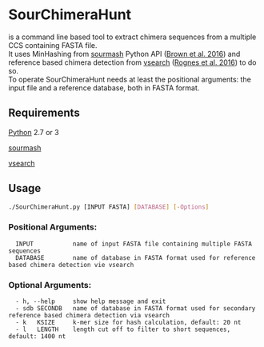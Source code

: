 # SourChimeraHunt
is a command line based tool to extract chimera sequences from a multiple CCS containing FASTA file.\
It uses MinHashing from [sourmash](https://github.com/dib-lab/sourmash "sourmash @ Github") Python API ([Brown et al. 2016](https://joss.theoj.org/papers/3d793c6e7db683bee7c03377a4a7f3c9)) and reference based chimera detection from [vsearch](https://github.com/torognes/vsearch "vsearch @ GitHub") ([Rognes et al. 2016](https://peerj.com/articles/2584/)) to do so.\
To operate SourChimeraHunt needs at least the positional arguments: the input file and a reference database, both in FASTA format.


## Requirements
[Python](https://www.python.org/downloads "Download Python") 2.7 or 3

[sourmash](https://github.com/dib-lab/sourmash "sourmash @ Github")

[vsearch](https://github.com/torognes/vsearch "vsearch @ GitHub")


## Usage
```bash
./SourChimeraHunt.py [INPUT FASTA] [DATABASE] [-Options]
```
### Positional Arguments:
```
  INPUT           name of input FASTA file containing multiple FASTA sequences
  DATABASE        name of database in FASTA format used for reference based chimera detection vie vsearch
```

### Optional Arguments:
```
  - h, --help     show help message and exit
  - sdb SECONDB   name of database in FASTA format used for secondary reference based chimera detection via vsearch
  - k   KSIZE     k-mer size for hash calculation, default: 20 nt
  - l   LENGTH    length cut off to filter to short sequences, default: 1400 nt
```
